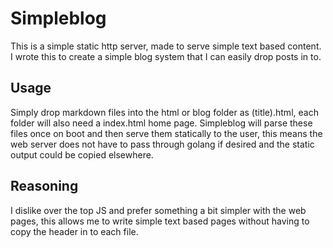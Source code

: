 # Simpleblog

This is a simple static http server, made to serve simple text based content. I wrote this to create a simple blog system that I can easily drop posts in to.

## Usage

Simply drop markdown files into the html or blog folder as (title).html, each folder will also need a index.html home page.
Simpleblog will parse these files once on boot and then serve them statically to the user, this means the web server does not have to pass through golang if desired and the static output could be copied elsewhere.

## Reasoning

I dislike over the top JS and prefer something a bit simpler with the web pages, this allows me to write simple text based pages without having to copy the header in to each file.
